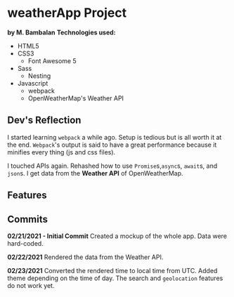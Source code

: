 # weatherApp Project

**by M. Bambalan**
**Technologies used:**

- HTML5
- CSS3
  - Font Awesome 5
- Sass
  - Nesting
- Javascript
  - webpack
  - OpenWeatherMap's Weather API

## Dev's Reflection

I started learning `webpack` a while ago. Setup is tedious but is all worth it at the end. `Webpack`'s output is said to have a great performance because it minifies every thing (js and css files).

I touched APIs again. Rehashed how to use `Promise`s,`async`s, `await`s, and `json`s. I get data from the **Weather API** of OpenWeatherMap.

## Features

## Commits

**02/21/2021 - Initial Commit**
Created a mockup of the whole app. Data were hard-coded.

**02/22/2021**
Rendered the data from the Weather API.

**02/23/2021**
Converted the rendered time to local time from UTC. Added theme depending on the time of day. The search and `geolocation` features do not work yet.
